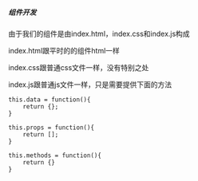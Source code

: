 ##### 组件开发

由于我们的组件是由index.html，index.css和index.js构成


index.html跟平时的的组件html一样

index.css跟普通css文件一样，没有特别之处

index.js跟普通js文件一样，只是需要提供下面的方法

```
this.data = function(){
    return {};
}

this.props = function(){
    return [];
}

this.methods = function(){
    return {}
}
```
